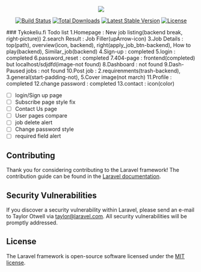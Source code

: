 <p align="center"><img src="https://laravel.com/assets/img/components/logo-laravel.svg"></p>

<p align="center">
<a href="https://travis-ci.org/laravel/framework"><img src="https://travis-ci.org/laravel/framework.svg" alt="Build Status"></a>
<a href="https://packagist.org/packages/laravel/framework"><img src="https://poser.pugx.org/laravel/framework/d/total.svg" alt="Total Downloads"></a>
<a href="https://packagist.org/packages/laravel/framework"><img src="https://poser.pugx.org/laravel/framework/v/stable.svg" alt="Latest Stable Version"></a>
<a href="https://packagist.org/packages/laravel/framework"><img src="https://poser.pugx.org/laravel/framework/license.svg" alt="License"></a>
</p>
### Tykokeliu.fi Todo list
      1.Homepage : New job listing(backend break, right-picture))  
      2.search Result : Job Filler(upArrow-icon)
      3.Job Details : top(path), overview(icon, backend), right(apply_job_btn-backend), How to play(backend), Similar_job(backend)
      4.Sign-up : completed
      5.login : completed
      6.password_reset : completed
      7.404-page : frontend(completed) but localhost/sdjdfd(image-not found)
      8.Dashboard : not found
      9.Dash-Paused jobs : not found
      10.Post job : 2.requirenments(trash-backend), 3.general(start-padding-not), 5.Cover image(not march)
      11.Profile : completed
      12.change password : completed
      13.contact : icon(color)


- [ ] login/Sign up page 
- [ ] Subscribe page style fix
- [ ] Contact Us page
- [ ] User pages compare
- [ ] job delete alert
- [ ] Change password style
- [ ] required field alert
## Contributing

Thank you for considering contributing to the Laravel framework! The contribution guide can be found in the [Laravel documentation](https://laravel.com/docs/contributions).

## Security Vulnerabilities

If you discover a security vulnerability within Laravel, please send an e-mail to Taylor Otwell via [taylor@laravel.com](mailto:taylor@laravel.com). All security vulnerabilities will be promptly addressed.

## License

The Laravel framework is open-source software licensed under the [MIT license](https://opensource.org/licenses/MIT).

